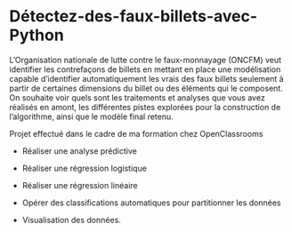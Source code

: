 # Détectez-des-faux-billets-avec-Python

L’Organisation nationale de lutte contre le faux-monnayage (ONCFM) veut identifier les contrefaçons de billets en mettant en place une modélisation capable d’identifier automatiquement les vrais des faux billets seulement à partir de certaines dimensions du billet ou des éléments qui le composent. On souhaite voir quels sont les traitements et analyses que vous avez réalisés en amont, les différentes pistes explorées pour la construction de l’algorithme, ainsi que le modèle final retenu.

Projet effectué dans le cadre de ma formation chez OpenClassrooms

- Réaliser une analyse prédictive

- Réaliser une régression logistique

- Réaliser une régression linéaire

- Opérer des classifications automatiques pour partitionner les données

- Visualisation des données.

